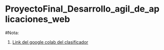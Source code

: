 # ProyectoFinal_Desarrollo_agil_de_aplicaciones_web 

#Nota:

1.   [Link del google colab del clasificador](https://colab.research.google.com/drive/1fuiRfh5wJ10VCFQJfFHDOMiRfg9eAm0Z?authuser=1&hl=es#scrollTo=p8Sksspbm2cB)

